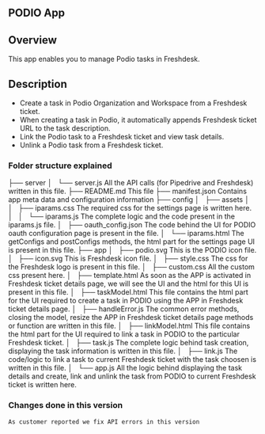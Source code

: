 ## PODIO App

## Overview
This app enables you to manage Podio tasks in Freshdesk.

## Description
* Create a task in Podio Organization and Workspace from a Freshdesk ticket.
* When creating a task in Podio, it automatically appends Freshdesk ticket URL to the task description.
* Link the Podio task to a Freshdesk ticket and view task details.
* Unlink a Podio task from a Freshdesk ticket.

### Folder structure explained


├── server
│   └── server.js		All the API calls (for Pipedrive and Freshdesk) written in this file.
├── README.md			This file
├── manifest.json		Contains app meta data and configuration information
├── config
│   ├── assets
│   │   ├── iparams.css		The required css for the settings page is written here.
│   │   └── iparams.js		The complete logic and the code present in the iparams.js file.
│   ├── oauth_config.json	The code behind the UI for PODIO oauth configuration page is present in the file.
│   └── iparams.html		The getConfigs and postConfigs methods, the html part for the settings page UI is present in this file.
├── app
│   ├── podio.svg		This is the PODIO icon file.
│   ├── icon.svg		This is Freshdesk icon file.
│   ├── style.css		The css for the Freshdesk logo is present in this file.
│   ├── custom.css		All the custom css present here.
│   ├── template.html		As soon as the APP is activated in Freshdesk ticket details page, we will see the UI and the html for this UI is 					present in this file.
│   ├── taskModel.html		This file contains the html part for the UI required to create a task in PODIO using the APP in Freshdesk ticket 					details page.
│   ├── handleError.js		The common error methods, closing the model, resize the APP in Freshdesk ticket details page methods or function are 					written in this file.
│   ├── linkModel.html		This file contains the html part for the UI required to link a task in PODIO to the particular Freshdesk ticket.
│   ├── task.js			The complete logic behind task creation, displaying the task information is written in this file.
│   ├── link.js			The code/logic to link a task to current Freshdesk ticket with the task choosen is written in this file.
│   └── app.js			All the logic behind displaying the task details and create, link and unlink the task from PODIO to current Freshdesk 					ticket is written here.

### Changes done in this version

	As customer reported we fix API errors in this version
